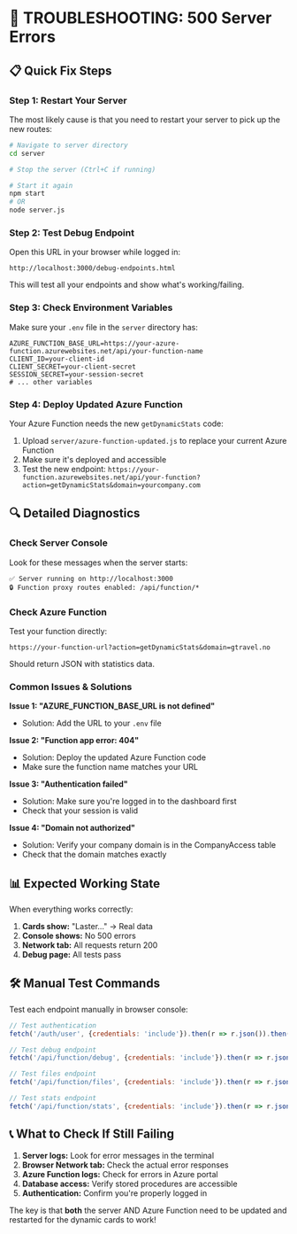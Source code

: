 # 🚨 TROUBLESHOOTING: 500 Server Errors

## 📋 Quick Fix Steps

### Step 1: Restart Your Server
The most likely cause is that you need to restart your server to pick up the new routes:

```bash
# Navigate to server directory
cd server

# Stop the server (Ctrl+C if running)

# Start it again  
npm start
# OR
node server.js
```

### Step 2: Test Debug Endpoint
Open this URL in your browser while logged in:
```
http://localhost:3000/debug-endpoints.html
```

This will test all your endpoints and show what's working/failing.

### Step 3: Check Environment Variables
Make sure your `.env` file in the `server` directory has:

```env
AZURE_FUNCTION_BASE_URL=https://your-azure-function.azurewebsites.net/api/your-function-name
CLIENT_ID=your-client-id
CLIENT_SECRET=your-client-secret
SESSION_SECRET=your-session-secret
# ... other variables
```

### Step 4: Deploy Updated Azure Function
Your Azure Function needs the new `getDynamicStats` code:

1. Upload `server/azure-function-updated.js` to replace your current Azure Function
2. Make sure it's deployed and accessible
3. Test the new endpoint: `https://your-function.azurewebsites.net/api/your-function?action=getDynamicStats&domain=yourcompany.com`

## 🔍 Detailed Diagnostics

### Check Server Console
Look for these messages when the server starts:
```
✅ Server running on http://localhost:3000
🔒 Function proxy routes enabled: /api/function/*
```

### Check Azure Function
Test your function directly:
```
https://your-function-url?action=getDynamicStats&domain=gtravel.no
```

Should return JSON with statistics data.

### Common Issues & Solutions

**Issue 1: "AZURE_FUNCTION_BASE_URL is not defined"**
- Solution: Add the URL to your `.env` file

**Issue 2: "Function app error: 404"**
- Solution: Deploy the updated Azure Function code
- Make sure the function name matches your URL

**Issue 3: "Authentication failed"** 
- Solution: Make sure you're logged in to the dashboard first
- Check that your session is valid

**Issue 4: "Domain not authorized"**
- Solution: Verify your company domain is in the CompanyAccess table
- Check that the domain matches exactly

## 📊 Expected Working State

When everything works correctly:

1. **Cards show:** "Laster..." → Real data
2. **Console shows:** No 500 errors
3. **Network tab:** All requests return 200
4. **Debug page:** All tests pass

## 🛠 Manual Test Commands

Test each endpoint manually in browser console:

```javascript
// Test authentication
fetch('/auth/user', {credentials: 'include'}).then(r => r.json()).then(console.log);

// Test debug endpoint  
fetch('/api/function/debug', {credentials: 'include'}).then(r => r.json()).then(console.log);

// Test files endpoint
fetch('/api/function/files', {credentials: 'include'}).then(r => r.json()).then(console.log);

// Test stats endpoint
fetch('/api/function/stats', {credentials: 'include'}).then(r => r.json()).then(console.log);
```

## 📞 What to Check If Still Failing

1. **Server logs:** Look for error messages in the terminal
2. **Browser Network tab:** Check the actual error responses
3. **Azure Function logs:** Check for errors in Azure portal
4. **Database access:** Verify stored procedures are accessible
5. **Authentication:** Confirm you're properly logged in

The key is that **both** the server AND Azure Function need to be updated and restarted for the dynamic cards to work!